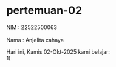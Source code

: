 # pertemuan-02
NIM : 22522500063<br>   
Nama : Anjelita cahaya<br>

Hari ini, Kamis 02-Okt-2025 kami belajar:<br>
1) 